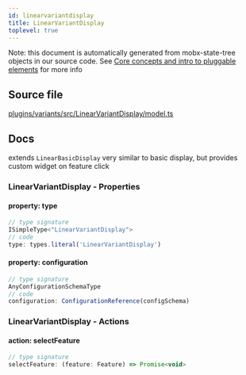 ```yaml
---
id: linearvariantdisplay
title: LinearVariantDisplay
toplevel: true
---
```


Note: this document is automatically generated from mobx-state-tree objects in
our source code. See
[Core concepts and intro to pluggable elements](/docs/developer_guide/) for more
info

## Source file

[plugins/variants/src/LinearVariantDisplay/model.ts](https://github.com/GMOD/jbrowse-components/blob/main/plugins/variants/src/LinearVariantDisplay/model.ts)

## Docs

extends `LinearBasicDisplay` very similar to basic display, but provides custom
widget on feature click

### LinearVariantDisplay - Properties

#### property: type

```js
// type signature
ISimpleType<"LinearVariantDisplay">
// code
type: types.literal('LinearVariantDisplay')
```

#### property: configuration

```js
// type signature
AnyConfigurationSchemaType
// code
configuration: ConfigurationReference(configSchema)
```

### LinearVariantDisplay - Actions

#### action: selectFeature

```js
// type signature
selectFeature: (feature: Feature) => Promise<void>
```
